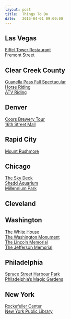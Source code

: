 ```yaml
---
layout: post
title:  Things To Do
date:   2015-04-01 09:00:00
---
```

 
## Las Vegas
[Eiffel Tower Restaurant](https://www.caesars.com/paris-las-vegas/restaurants/eiffel-tower-restaurant)<br />
[Fremont Street](http://vegasexperience.com/)

## Clear Creek County
[Guanella Pass Fall Spectacular](http://clearcreekcounty.org/trip-ideas/)<br />
[Horse Riding](http://clearcreekcounty.org/horse-riding/)<br />
[ATV Riding](http://clearcreekcounty.org/colorado-sport-atv-riders/)

## Denver 
[Coors Brewery Tour](http://www.denver.org/listings/Coors-Brewery-Tours---MillerCoors/3875/)<br />
[16th Street Mall](http://www.denver.org/listings/16th-Street-Mall---Pedestrian-Mall/4249/)

## Rapid City
[Mount Rushmore](http://www.visitrapidcity.com/things-to-do/mount-rushmore)

## Chicago
[The Sky Deck](http://theskydeck.com/)<br />
[Shedd Aquarium](http://www.sheddaquarium.org/)<br />
[Millennium Park](http://www.cityofchicago.org/city/en/depts/dca/supp_info/millennium_park_-artarchitecture.html)

## Cleveland

## Washington
[The White House](https://www.whitehouse.gov/1600)<br />
[The Washington Monument](http://washington.org/DC-guide-to/washington-monument)<br />
[The Lincoln Memorial](http://washington.org/DC-guide-to/lincoln-memorial)<br />
[The Jefferson Memorial](http://washington.org/DC-guide-to/jefferson-memorial)

## Philadelphia
[Spruce Street Harbour Park](http://www.delawareriverwaterfront.com/places/spruce-street-harbor-park)<br />
[Philadelphia’s Magic Gardens](http://www.phillymagicgardens.org/)

## New York
[Rockefeller Center](https://www.rockaefellercenter.com)<br />
[New York Public Library](http://www.nypl.org/)